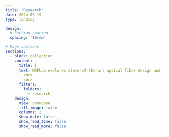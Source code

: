 ```yaml
---
title: 'Research'
date: 2024-05-19
type: landing

design:
  # Section spacing
  spacing: '10rem'

# Page sections
sections:
  - block: collection
    content:
      title: |
      text: MOFLab explores state-of-the-art optical fiber design and fabrication, low-cost and energy-efficient fiber sensors, and ultrafast nonlinear fiber dynamics.
        <br>
        <br>
      filters:
        folders:
          - research
    design:
      view: showcase
      fill_image: false
      columns: 2
      show_date: false
      show_read_time: false
      show_read_more: false
---
```

